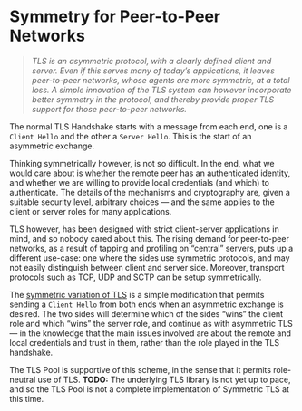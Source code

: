 Symmetry for Peer-to-Peer Networks
==================================

>   *TLS is an asymmetric protocol, with a clearly defined client and server.
>   Even if this serves many of today’s applications, it leaves peer-to-peer
>   networks, whose agents are more symmetric, at a total loss.  A simple
>   innovation of the TLS system can however incorporate better symmetry in the
>   protocol, and thereby provide proper TLS support for those peer-to-peer
>   networks.*

The normal TLS Handshake starts with a message from each end, one is a `Client
Hello` and the other a `Server Hello`.  This is the start of an asymmetric
exchange.

Thinking symmetrically however, is not so difficult.  In the end, what we would
care about is whether the remote peer has an authenticated identity, and whether
we are willing to provide local credentials (and which) to authenticate.  The
details of the mechanisms and cryptography are, given a suitable security level,
arbitrary choices — and the same applies to the client or server roles for many
applications.

TLS however, has been designed with strict client-server applications in mind,
and so nobody cared about this.  The rising demand for peer-to-peer networks, as
a result of tapping and profiling on “central” servers, puts up a different
use-case: one where the sides use symmetric protocols, and may not easily
distinguish between client and server side.  Moreover, transport protocols such
as TCP, UDP and SCTP can be setup symmetrically.

The [symmetric variation of
TLS](https://datatracker.ietf.org/doc/draft-vanrein-tls-symmetry/) is a simple
modification that permits sending a `Client Hello` from both ends when an
asymmetric exchange is desired.  The two sides will determine which of the sides
“wins” the client role and which “wins” the server role, and continue as with
asymmetric TLS — in the knowledge that the main issues involved are about the
remote and local credentials and trust in them, rather than the role played in
the TLS handshake.

The TLS Pool is supportive of this scheme, in the sense that it permits
role-neutral use of TLS.  **TODO:** The underlying TLS library is not yet up to
pace, and so the TLS Pool is not a complete implementation of Symmetric TLS at
this time.
